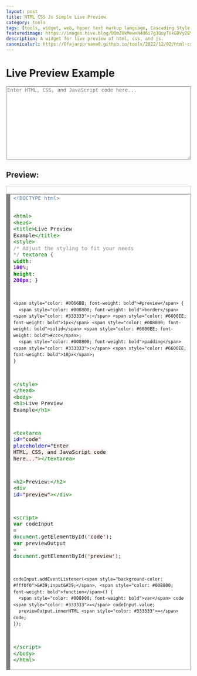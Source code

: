 ```yaml
---
layout: post
title: HTML CSS Js Simple Live Preview
category: tools
tags: [tools, widget, web, hyper text markup language, Cascading Style Sheets, JavaScript]
featuredimage: https://images.hive.blog/DQmZUkMewxN4U6i7gJQuyTUkGDVy2BY45mraGnBUQuxorv6/evm-rpc-list.png
description: A widget for live preview of html, css, and js.
canonicalurl: https://0fajarpurnama0.github.io/tools/2022/12/02/html-css-js-live-preview
---
```

<style>
  /* Adjust the styling to fit your needs */
  textarea {
    width: 100%;
    height: 200px;
  }

  #preview {
    border: 1px solid #ccc;
    padding: 10px;
  }
</style>
<h1>Live Preview Example</h1>

<textarea id="code" placeholder="Enter HTML, CSS, and JavaScript code here..."></textarea>

<h2>Preview:</h2>
<div id="preview"></div>

<script>
  var codeInput = document.getElementById('code');
  var previewOutput = document.getElementById('preview');

  codeInput.addEventListener('input', function() {
    var code = codeInput.value;
    previewOutput.innerHTML = code;
  });
</script>

<!-- HTML generated using hilite.me --><div style="background: #ffffff; overflow:auto;width:auto;border:solid gray;border-width:.1em .1em .1em .8em;padding:.2em .6em;"><pre style="margin: 0; line-height: 125%"><span style="color: #557799">&lt;!DOCTYPE html&gt;</span>
<span style="color: #007700">&lt;html&gt;</span>
<span style="color: #007700">&lt;head&gt;</span>
  <span style="color: #007700">&lt;title&gt;</span>Live Preview Example<span style="color: #007700">&lt;/title&gt;</span>
  <span style="color: #007700">&lt;style&gt;</span>
    <span style="color: #888888">/* Adjust the styling to fit your needs */</span>
    <span style="color: #007700">textarea</span> {
      <span style="color: #008800; font-weight: bold">width</span><span style="color: #333333">:</span> <span style="color: #6600EE; font-weight: bold">100</span><span style="color: #333333">%</span>;
      <span style="color: #008800; font-weight: bold">height</span><span style="color: #333333">:</span> <span style="color: #6600EE; font-weight: bold">200px</span>;
    }

    <span style="color: #0066BB; font-weight: bold">#preview</span> {
      <span style="color: #008800; font-weight: bold">border</span><span style="color: #333333">:</span> <span style="color: #6600EE; font-weight: bold">1px</span> <span style="color: #008800; font-weight: bold">solid</span> <span style="color: #6600EE; font-weight: bold">#ccc</span>;
      <span style="color: #008800; font-weight: bold">padding</span><span style="color: #333333">:</span> <span style="color: #6600EE; font-weight: bold">10px</span>;
    }
  <span style="color: #007700">&lt;/style&gt;</span>
<span style="color: #007700">&lt;/head&gt;</span>
<span style="color: #007700">&lt;body&gt;</span>
  <span style="color: #007700">&lt;h1&gt;</span>Live Preview Example<span style="color: #007700">&lt;/h1&gt;</span>

  <span style="color: #007700">&lt;textarea</span> <span style="color: #0000CC">id=</span><span style="background-color: #fff0f0">&quot;code&quot;</span> <span style="color: #0000CC">placeholder=</span><span style="background-color: #fff0f0">&quot;Enter HTML, CSS, and JavaScript code here...&quot;</span><span style="color: #007700">&gt;&lt;/textarea&gt;</span>

  <span style="color: #007700">&lt;h2&gt;</span>Preview:<span style="color: #007700">&lt;/h2&gt;</span>
  <span style="color: #007700">&lt;div</span> <span style="color: #0000CC">id=</span><span style="background-color: #fff0f0">&quot;preview&quot;</span><span style="color: #007700">&gt;&lt;/div&gt;</span>

  <span style="color: #007700">&lt;script&gt;</span>
    <span style="color: #008800; font-weight: bold">var</span> codeInput <span style="color: #333333">=</span> <span style="color: #007020">document</span>.getElementById(<span style="background-color: #fff0f0">&#39;code&#39;</span>);
    <span style="color: #008800; font-weight: bold">var</span> previewOutput <span style="color: #333333">=</span> <span style="color: #007020">document</span>.getElementById(<span style="background-color: #fff0f0">&#39;preview&#39;</span>);

    codeInput.addEventListener(<span style="background-color: #fff0f0">&#39;input&#39;</span>, <span style="color: #008800; font-weight: bold">function</span>() {
      <span style="color: #008800; font-weight: bold">var</span> code <span style="color: #333333">=</span> codeInput.value;
      previewOutput.innerHTML <span style="color: #333333">=</span> code;
    });
  <span style="color: #007700">&lt;/script&gt;</span>
<span style="color: #007700">&lt;/body&gt;</span>
<span style="color: #007700">&lt;/html&gt;</span>
</pre></div>
